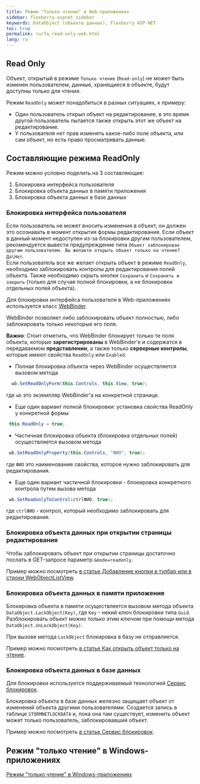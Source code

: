 ```yaml
---
title: Режим "Только чтение" в Web-приложениях
sidebar: flexberry-aspnet_sidebar
keywords: DataObject (объекты данных), Flexberry ASP-NET
toc: true
permalink: ru/fa_read-only-web.html
lang: ru
---
```


## Read Only

Объект, открытый в режиме `Только чтение` (`Read-only`) не может быть изменен пользователем, данные, хранящиеся в объекте, будут доступны только для чтения.

Режим `ReadOnly` может понадобиться в разных ситуациях, к примеру:

* Один пользователь открыл объект на редактирование, в это время другой пользователь пытается также открыть этот же объект на редактирование.
* У пользователя нет прав изменять какое-либо поле объекта, или сам объект, но есть право просматривать данные.

## Составляющие режима ReadOnly

Режим можно условно поделить на 3 составляющие:

1. Блокировка интерфейса пользователя
2. Блокировка объекта данных в памяти приложения
3. Блокировка объекта данных в базе данных

### Блокировка интерфейса пользователя

Если пользователь не может вносить изменения в объект, он должен это осознавать в момент открытия формы редактирования. Если объект в данный момент недоступен из-за блокировки другим пользователем, рекомендуется вывести предупреждение типа `Объект заблокирован другим пользователем. Вы желаете открыть объект только на чтение? Да\Нет`.  
Если пользователь все же желает открыть объект в режиме `ReadOnly`, необходимо заблокировать контролы для редактирования полей объекта. Также необходимо скрыть кнопки `Сохранить` и `Сохранить и закрыть` (только для случая полной блокировки, а не блокировки отдельных полей объекта).

Для блокировки интерфейса пользователя в Web-приложениях используется класс [WebBinder](fa_web-binder.html).

WebBinder позволяет либо заблокировать объект полностью, либо заблокировать только некоторые его поля.

__Важно__: Стоит отметить, что WebBinder блокирует только те поля объекта, которые __зарегистрированы__ в WebBinder'e и содержатся в передаваемом __представлении__, а также только __серверные контролы__, которые имеют свойства `ReadOnly` или `Enabled`.

* Полная блокировка объекта через WebBinder осуществляется вызовом метода 

```csharp
  wb.SetReadOnlyForm(this.Controls, this.View, true); 
``` 

где `wb` это экземпляр WebBinder'a на конкретной странице.

* Еще один вариант полной блокировки: установка свойства ReadOnly у конкретной формы 

```csharp
 this.ReadOnly = true; 
```

* Частичная блокировка объекта (блокировка отдельных полей) осуществляется вызовом метода 

```csharp
 wb.SetReadOnlyProperty(this.Controls, "ФИО", true); 
``` 

где `ФИО` это наименование свойства, которое нужно заблокировать для редактирования.

* Еще один вариант частичной блокировки - блокировка конкретного контрола путем вызова метода 

```csharp
 wb.SetReadonlyToControl(ctrlФИО, true); 
``` 

где `ctrlФИО` - контрол, который необходимо заблокировать для редактирования.

### Блокировка объекта данных при открытии страницы редактирования

Чтобы заблокировать объект при открытии страницы достаточно послать в GET-запросе параметр `&mode=readonly`.

Пример можно посмотреть [в статье Добавление кнопки в тулбар или в строки WebObjectListView](fa_wolv-add-button.html).

### Блокировка объекта данных в памяти приложения

Блокировка объекта в памяти осуществляется вызовом метода объекта `DataObject.LockObject(Key)`, где `Key` - некий ключ блокировки типа `Guid`. Разблокировать объект можно _только этим ключом_ при помощи метода `DataObject.UnLockObject(Key)`.

При вызове метода `LockObject` блокировка в базу не отправляется.

Пример можно посмотреть [в статье Как открыть объект только на чтение](fo_read-only-object.html).

### Блокировка объекта данных в базе данных

Для блокировки используется поддерживаемый технологией [Сервис блокировок](fo_lock-service.html).

Блокировка объекта в базе данных железно защищает объект от изменений объекта другими пользователями. Создается запись в таблице `STORMNETLOCKDATA` и, пока она там существует, изменить объект может только пользователь, заблокировавший объект.

Пример можно посмотреть [в статье Сервис блокировок](fo_lock-service.html).

## Режим "только чтение" в Windows-приложениях

[Режим "только чтение" в Windows-приложениях](fw_readonly-win.html)
